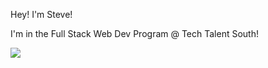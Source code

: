 Hey! I'm Steve!

I'm in the Full Stack Web Dev Program @ Tech Talent South!

<img src="https://images.unsplash.com/photo-1556717511-1edf98a4aba6?ixid=MXwxMjA3fDB8MHxzZWFyY2h8MjI4fHxjb21wdXRlciUyMHByb2dyYW1taW5nfGVufDB8fDB8&ixlib=rb-1.2.1&auto=format&fit=crop&w=500&q=60">

<!--
**steveantoniosilva/steveantoniosilva** is a ✨ _special_ ✨ repository because its `README.md` (this file) appears on your GitHub profile.

Here are some ideas to get you started:

- 🔭 I’m currently working on ...
- 🌱 I’m currently learning ...
- 👯 I’m looking to collaborate on ...
- 🤔 I’m looking for help with ...
- 💬 Ask me about ...
- 📫 How to reach me: ...
- 😄 Pronouns: ...
- ⚡ Fun fact: ...
-->
